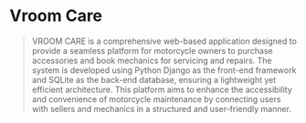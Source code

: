 # Vroom Care

> VROOM CARE is a comprehensive web-based application designed to provide a seamless platform for motorcycle owners to purchase accessories and book mechanics for servicing and repairs. The system is developed using Python Django as the front-end framework and SQLite as the back-end database, ensuring a lightweight yet efficient architecture. This platform aims to enhance the accessibility and convenience of motorcycle maintenance by connecting users with sellers and mechanics in a structured and user-friendly manner. 
